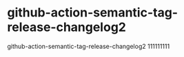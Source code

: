 # github-action-semantic-tag-release-changelog2
github-action-semantic-tag-release-changelog2
111111111